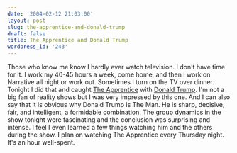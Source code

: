 ```yaml
---
date: '2004-02-12 21:03:00'
layout: post
slug: the-apprentice-and-donald-trump
draft: false
title: The Apprentice and Donald Trump
wordpress_id: '243'
---
```


Those who know me know I hardly ever watch television. I don't have time for it. I work my 40-45 hours a week, come home, and then I work on Narrative all night or work out. Sometimes I turn on the TV over dinner. Tonight I did that and caught [The Apprentice](http://www.nbc.com/The_Apprentice/) with [Donald Trump](http://www.askmen.com/men/business_politics/38_donald_trump.html). I'm not a big fan of reality shows but I was very impressed by this one. And I can also say that it is obvious why Donald Trump is The Man. He is sharp, decisive, fair, and intelligent, a formidable combination. The group dynamics in the show tonight were fascinating and the conclusion was surprising and intense. I feel I even learned a few things watching him and the others during the show. I plan on watching The Apprentice every Thursday night. It's an hour well-spent.

